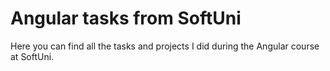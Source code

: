 # Angular tasks from SoftUni

Here you can find all the tasks and projects I did during the Angular course at SoftUni.
